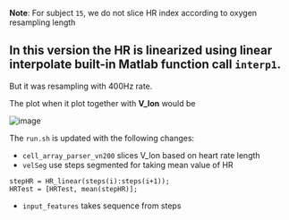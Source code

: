 **Note**: For subject `15`, we do not slice HR index according to oxygen resampling length

## In this version the HR is linearized using linear interpolate built-in Matlab function call `interp1`. 

But it was resampling with 400Hz rate. 

The plot when it plot together with **V_lon** would be

![image](https://user-images.githubusercontent.com/65078173/201931713-69a7a5b1-3fc4-4f0d-8955-b083dc00722a.png)

The `run.sh` is updated with the following changes:
* `cell_array_parser_vn200` slices V_lon based on  heart rate length
* `velSeg` use steps segmented for taking mean value of HR 
```
stepHR = HR_linear(steps(i):steps(i+1));
HRTest = [HRTest, mean(stepHR)];
```
* `input_features` takes sequence from steps
